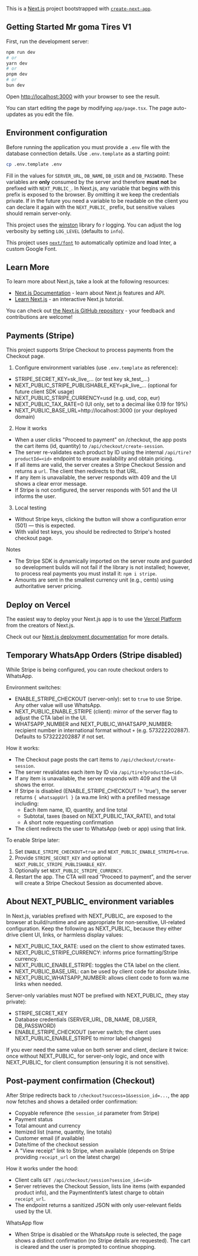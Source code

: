 This is a [Next.js](https://nextjs.org/) project bootstrapped with [`create-next-app`](https://github.com/vercel/next.js/tree/canary/packages/create-next-app).

## Getting Started Mr goma Tires V1  

First, run the development server: 

```bash
npm run dev
# or
yarn dev
# or
pnpm dev
# or
bun dev
```

Open [http://localhost:3000](http://localhost:3000) with your browser to see the result.

You can start editing the page by modifying `app/page.tsx`. The page auto-updates as you edit the file.

## Environment configuration

Before running the application you must provide a `.env` file with the database
connection details. Use `.env.template` as a starting point:

```bash
cp .env.template .env
```

Fill in the values for `SERVER_URL`, `DB_NAME`, `DB_USER` and `DB_PASSWORD`.
These variables are **only** consumed by the server and therefore **must not**
be prefixed with `NEXT_PUBLIC_`. In Next.js, any variable that begins with this
prefix is exposed to the browser. By omitting it we keep the credentials
private. If in the future you need a variable to be readable on the client you
can declare it again with the `NEXT_PUBLIC_` prefix, but sensitive values should
remain server-only.

This project uses the [winston](https://github.com/winstonjs/winston) library fo
r logging. You can adjust the log verbosity by setting `LOG_LEVEL` (defaults to
`info`).

This project uses [`next/font`](https://nextjs.org/docs/basic-features/font-optimization) to automatically optimize and load Inter, a custom Google Font.

## Learn More

To learn more about Next.js, take a look at the following resources:

- [Next.js Documentation](https://nextjs.org/docs) - learn about Next.js features and API.
- [Learn Next.js](https://nextjs.org/learn) - an interactive Next.js tutorial.

You can check out [the Next.js GitHub repository](https://github.com/vercel/next.js/) - your feedback and contributions are welcome!

## Payments (Stripe)

This project supports Stripe Checkout to process payments from the Checkout page.

1) Configure environment variables (use `.env.template` as reference):

- STRIPE_SECRET_KEY=sk_live_... (or test key sk_test_...)
- NEXT_PUBLIC_STRIPE_PUBLISHABLE_KEY=pk_live_... (optional for future client SDK usage)
- NEXT_PUBLIC_STRIPE_CURRENCY=usd (e.g. usd, cop, eur)
- NEXT_PUBLIC_TAX_RATE=0 (UI only, set to a decimal like 0.19 for 19%)
- NEXT_PUBLIC_BASE_URL=http://localhost:3000 (or your deployed domain)

2) How it works
- When a user clicks "Proceed to payment" on /checkout, the app posts the cart items (id, quantity) to `/api/checkout/create-session`.
- The server re-validates each product by ID using the internal `/api/tire?productId=<id>` endpoint to ensure availability and obtain pricing.
- If all items are valid, the server creates a Stripe Checkout Session and returns a `url`. The client then redirects to that URL.
- If any item is unavailable, the server responds with 409 and the UI shows a clear error message.
- If Stripe is not configured, the server responds with 501 and the UI informs the user.

3) Local testing
- Without Stripe keys, clicking the button will show a configuration error (501) — this is expected.
- With valid test keys, you should be redirected to Stripe's hosted checkout page.

Notes
- The Stripe SDK is dynamically imported on the server route and guarded so development builds will not fail if the library is not installed; however, to process real payments you must install it: `npm i stripe`.
- Amounts are sent in the smallest currency unit (e.g., cents) using authoritative server pricing.

## Deploy on Vercel

The easiest way to deploy your Next.js app is to use the [Vercel Platform](https://vercel.com/new?utm_medium=default-template&filter=next.js&utm_source=create-next-app&utm_campaign=create-next-app-readme) from the creators of Next.js.

Check out our [Next.js deployment documentation](https://nextjs.org/docs/deployment) for more details.


## Temporary WhatsApp Orders (Stripe disabled)

While Stripe is being configured, you can route checkout orders to WhatsApp.

Environment switches:
- ENABLE_STRIPE_CHECKOUT (server-only): set to `true` to use Stripe. Any other value will use WhatsApp.
- NEXT_PUBLIC_ENABLE_STRIPE (client): mirror of the server flag to adjust the CTA label in the UI.
- WHATSAPP_NUMBER and NEXT_PUBLIC_WHATSAPP_NUMBER: recipient number in international format without `+` (e.g. 573222202887). Defaults to 573222202887 if not set.

How it works:
- The Checkout page posts the cart items to `/api/checkout/create-session`.
- The server revalidates each item by ID via `/api/tire?productId=<id>`.
- If any item is unavailable, the server responds with 409 and the UI shows the error.
- If Stripe is disabled (ENABLE_STRIPE_CHECKOUT != 'true'), the server returns `{ whatsappUrl }` (a wa.me link) with a prefilled message including:
  - Each item name, ID, quantity, and line total
  - Subtotal, taxes (based on NEXT_PUBLIC_TAX_RATE), and total
  - A short note requesting confirmation
- The client redirects the user to WhatsApp (web or app) using that link.

To enable Stripe later:
1) Set `ENABLE_STRIPE_CHECKOUT=true` and `NEXT_PUBLIC_ENABLE_STRIPE=true`.
2) Provide `STRIPE_SECRET_KEY` and optional `NEXT_PUBLIC_STRIPE_PUBLISHABLE_KEY`.
3) Optionally set `NEXT_PUBLIC_STRIPE_CURRENCY`.
4) Restart the app. The CTA will read “Proceed to payment”, and the server will create a Stripe Checkout Session as documented above.


## About NEXT_PUBLIC_ environment variables

In Next.js, variables prefixed with NEXT_PUBLIC_ are exposed to the browser at build/runtime and are appropriate for non‑sensitive, UI-related configuration. Keep the following as NEXT_PUBLIC_ because they either drive client UI, links, or harmless display values:
- NEXT_PUBLIC_TAX_RATE: used on the client to show estimated taxes.
- NEXT_PUBLIC_STRIPE_CURRENCY: informs price formatting/Stripe currency.
- NEXT_PUBLIC_ENABLE_STRIPE: toggles the CTA label on the client.
- NEXT_PUBLIC_BASE_URL: can be used by client code for absolute links.
- NEXT_PUBLIC_WHATSAPP_NUMBER: allows client code to form wa.me links when needed.

Server-only variables must NOT be prefixed with NEXT_PUBLIC_ (they stay private):
- STRIPE_SECRET_KEY
- Database credentials (SERVER_URL, DB_NAME, DB_USER, DB_PASSWORD)
- ENABLE_STRIPE_CHECKOUT (server switch; the client uses NEXT_PUBLIC_ENABLE_STRIPE to mirror label changes)

If you ever need the same value on both server and client, declare it twice: once without NEXT_PUBLIC_ for server-only logic, and once with NEXT_PUBLIC_ for client consumption (ensuring it is not sensitive).


## Post‑payment confirmation (Checkout)

After Stripe redirects back to `/checkout?success=1&session_id=...`, the app now fetches and shows a detailed order confirmation:

- Copyable reference (the `session_id` parameter from Stripe)
- Payment status
- Total amount and currency
- Itemized list (name, quantity, line totals)
- Customer email (if available)
- Date/time of the checkout session
- A "View receipt" link to Stripe, when available (depends on Stripe providing `receipt_url` on the latest charge)

How it works under the hood:
- Client calls `GET /api/checkout/session?session_id=<id>`
- Server retrieves the Checkout Session, lists line items (with expanded product info), and the PaymentIntent’s latest charge to obtain `receipt_url`.
- The endpoint returns a sanitized JSON with only user‑relevant fields used by the UI.

WhatsApp flow
- When Stripe is disabled or the WhatsApp route is selected, the page shows a distinct confirmation (no Stripe details are requested). The cart is cleared and the user is prompted to continue shopping.

